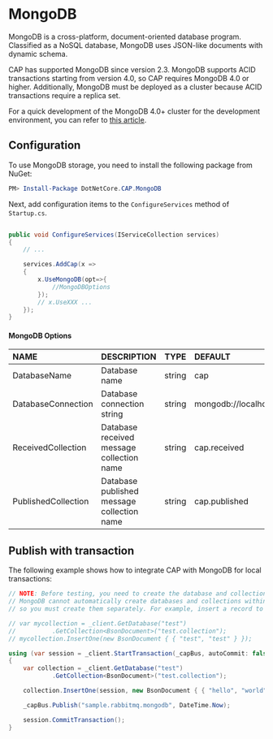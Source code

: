 # MongoDB

MongoDB is a cross-platform, document-oriented database program. Classified as a NoSQL database, MongoDB uses JSON-like documents with dynamic schema.

CAP has supported MongoDB since version 2.3. MongoDB supports ACID transactions starting from version 4.0, so CAP requires MongoDB 4.0 or higher. Additionally, MongoDB must be deployed as a cluster because ACID transactions require a replica set.

For a quick development of the MongoDB 4.0+ cluster for the development environment, you can refer to [this article](https://www.cnblogs.com/savorboard/p/mongodb-4-cluster-install.html).

## Configuration

To use MongoDB storage, you need to install the following package from NuGet:

```powershell
PM> Install-Package DotNetCore.CAP.MongoDB

```

Next, add configuration items to the `ConfigureServices` method of `Startup.cs`.

```csharp

public void ConfigureServices(IServiceCollection services)
{
    // ...

    services.AddCap(x =>
    {
        x.UseMongoDB(opt=>{
            //MongoDBOptions
        });
        // x.UseXXX ...
    });
}

```

#### MongoDB Options

NAME | DESCRIPTION | TYPE | DEFAULT
:---|:---|---|:---
DatabaseName | Database name | string | cap 
DatabaseConnection | Database connection string | string | mongodb://localhost:27017
ReceivedCollection | Database received message collection name | string | cap.received
PublishedCollection | Database published message collection name | string | cap.published

## Publish with transaction

The following example shows how to integrate CAP with MongoDB for local transactions:

```csharp
// NOTE: Before testing, you need to create the database and collection first.
// MongoDB cannot automatically create databases and collections within transactions,
// so you must create them separately. For example, insert a record to auto-create the collection.

// var mycollection = _client.GetDatabase("test")
//          .GetCollection<BsonDocument>("test.collection");
// mycollection.InsertOne(new BsonDocument { { "test", "test" } });

using (var session = _client.StartTransaction(_capBus, autoCommit: false))
{
    var collection = _client.GetDatabase("test")
            .GetCollection<BsonDocument>("test.collection");

    collection.InsertOne(session, new BsonDocument { { "hello", "world" } });

    _capBus.Publish("sample.rabbitmq.mongodb", DateTime.Now);

    session.CommitTransaction();
}
```